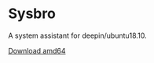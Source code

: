 # Sysbro

A system assistant for deepin/ubuntu18.10.

[Download amd64](https://github.com/rekols/sysbro/releases)
